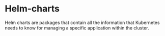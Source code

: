 # Helm-charts
Helm charts are packages that contain all the information that Kubernetes needs to know for managing a specific application within the cluster.
